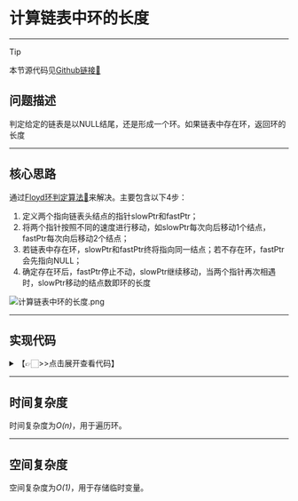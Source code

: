 # 计算链表中环的长度
---
> [!Tip]
> 本节源代码见[Github链接🔗](https://github.com/MaxSolider/leetcode-algorithm/blob/main/structure/src/main/java/org/example/linkedlist/exercises/NthNodeFromEnd.java)

## 问题描述
判定给定的链表是以NULL结尾，还是形成一个环。如果链表中存在环，返回环的长度

---
## 核心思路
通过[Floyd环判定算法🔗](../基础算法/Floyd环判定算法.md)来解决。主要包含以下4步：
1. 定义两个指向链表头结点的指针slowPtr和fastPtr；
2. 将两个指针按照不同的速度进行移动，如slowPtr每次向后移动1个结点，fastPtr每次向后移动2个结点；
3. 若链表中存在环，slowPtr和fastPtr终将指向同一结点；若不存在环，fastPtr会先指向NULL；
4. 确定存在环后，fastPtr停止不动，slowPtr继续移动，当两个指针再次相遇时，slowPtr移动的结点数即环的长度

![计算链表中环的长度.png](https://s2.loli.net/2022/10/09/D1pbvxy8JFMYKNt.png)

---
## 实现代码
<details> 
	<summary>【👉🏻>>点击展开查看代码】</summary> 
	<pre>
		<code>
			/**  
			 * 计算链表中环的长度  
			 *  
			 * @author: Max Solider  
			 * @date: 2022/10/9 14:18  
			 * @param headNode  
			 * @return int  
			 */
			 int findLoopLength(NormalListNode headNode) {  
			    if (headNode == null || headNode.getNext() == null) {  
			        return 0;  
			    }  
			    NormalListNode slowPtr = headNode, fastPtr = headNode;  
			    boolean loopExists = false;  
			    while (fastPtr.getNext() != null && fastPtr.getNext().getNext() != null) {  
			        fastPtr = fastPtr.getNext().getNext();  
			        slowPtr = slowPtr.getNext();  
			        if (slowPtr == fastPtr) {  
			            System.out.println("There is a loop in the linked list.");  
			            loopExists = true;  
			            break;        }  
			    }  
			    if (!loopExists) {  
			        System.out.println("There is no loop in the linked list.");  
			        return 0;  
			    }  
			    int loopLength = 1;  
			    slowPtr = slowPtr.getNext();  
			    while (slowPtr != fastPtr) {  
			        slowPtr = slowPtr.getNext();  
			        loopLength++;  
			    }  
			    System.out.println("The loop in the linked list has " + loopLength + " nodes");  
			    return loopLength;  
			}
		</code>
	</pre>
</details>

---
## 时间复杂度
时间复杂度为*O(n)*，用于遍历环。

---
## 空间复杂度
空间复杂度为*O(1)*，用于存储临时变量。

